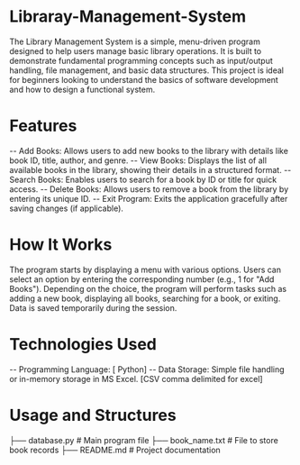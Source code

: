 
# Libraray-Management-System

The Library Management System is a simple, menu-driven program designed to help users manage basic library operations. It is built to demonstrate fundamental programming concepts such as input/output handling, file management, and basic data structures. This project is ideal for beginners looking to understand the basics of software development and how to design a functional system.

# Features
-- Add Books:
Allows users to add new books to the library with details like book ID, title, author, and genre.
-- View Books:
Displays the list of all available books in the library, showing their details in a structured format.
-- Search Books:
Enables users to search for a book by ID or title for quick access.
-- Delete Books:
Allows users to remove a book from the library by entering its unique ID.
-- Exit Program:
Exits the application gracefully after saving changes (if applicable).

# How It Works
The program starts by displaying a menu with various options.
Users can select an option by entering the corresponding number (e.g., 1 for "Add Books").
Depending on the choice, the program will perform tasks such as adding a new book, displaying all books, searching for a book, or exiting.
Data is saved temporarily during the session.

# Technologies Used
-- Programming Language: [ Python]
-- Data Storage: Simple file handling or in-memory storage in MS Excel.
[CSV comma delimited for excel]

# Usage and Structures
├── database.py         # Main program file
├── book_name.txt          # File to store book records
├── README.md          # Project documentation


